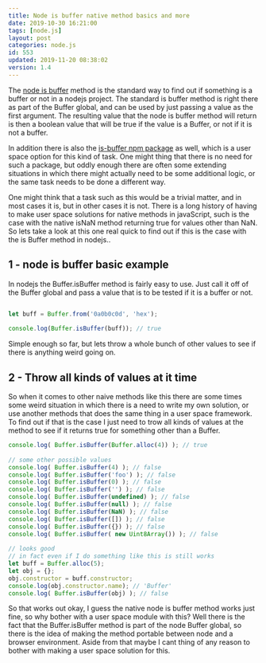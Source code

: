 ```yaml
---
title: Node is buffer native method basics and more
date: 2019-10-30 16:21:00
tags: [node.js]
layout: post
categories: node.js
id: 553
updated: 2019-11-20 08:38:02
version: 1.4
---
```


The [node is buffer](https://nodejs.org/api/buffer.html#buffer_class_method_buffer_isbuffer_obj) method is the standard way to find out if something is a buffer or not in a nodejs project. The standard is buffer method is right there as part of the Buffer global, and can be used by just passing a value as the first argument. The resulting value that the node is buffer method will return is then a boolean value that will be true if the value is a Buffer, or not if it is not a buffer.

In addition there is also the [is-buffer npm package](https://www.npmjs.com/package/is-buffer) as well, which is a user space option for this kind of task. One might thing that there is no need for such a package, but oddly enough there are often some extending situations in which there might actually need to be some additional logic, or the same task needs to be done a different way.

One might think that a task such as this would be a trivial matter, and in most cases it is, but in other cases it is not. There is a long history of having to make user space solutions for native methods in javaScript, such is the case with the native isNaN method returning true for values other than NaN. So lets take a look at this one real quick to find out if this is the case with the is Buffer method in nodejs..

<!-- more -->

## 1 - node is buffer basic example

In nodejs the Buffer.isBuffer method is fairly easy to use. Just call it off of the Buffer global and pass a value that is to be tested if it is a buffer or not.

```js

let buff = Buffer.from('0a0b0c0d', 'hex');
 
console.log(Buffer.isBuffer(buff)); // true
```

Simple enough so far, but lets throw a whole bunch of other values to see if there is anything weird going on.

## 2 - Throw all kinds of values at it time

So when it comes to other naive methods like this there are some times some weird situation in which there is a need to write my own solution, or use another methods that does the same thing in a user space framework. To find out if that is the case I just need to trow all kinds of values at the method to see if it returns true for something other than a Buffer.

```js
console.log( Buffer.isBuffer(Buffer.alloc(4)) ); // true
 
// some other possible values
console.log( Buffer.isBuffer(4) ); // false
console.log( Buffer.isBuffer('foo') ); // false
console.log( Buffer.isBuffer(0) ); // false
console.log( Buffer.isBuffer('') ); // false
console.log( Buffer.isBuffer(undefined) ); // false
console.log( Buffer.isBuffer(null) ); // false
console.log( Buffer.isBuffer(NaN) ); // false
console.log( Buffer.isBuffer([]) ); // false
console.log( Buffer.isBuffer({}) ); // false
console.log( Buffer.isBuffer( new Uint8Array()) ); // false
 
// looks good
// in fact even if I do something like this is still works
let buff = Buffer.alloc(5);
let obj = {};
obj.constructor = buff.constructor;
console.log(obj.constructor.name); // 'Buffer'
console.log( Buffer.isBuffer(obj) ); // false
```

So that works out okay, I guess the native node is buffer method works just fine, so why bother with a user space module with this? Well there is the fact that the Buffer.isBuffer method is part of the node Buffer global, so there is the idea of making the method portable between node and a browser environment. Aside from that maybe I cant thing of any reason to bother with making a user space solution for this.